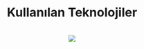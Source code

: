 <h1 align="center"> Kullanılan Teknolojiler </h1> <br>

<div style="text-align:center"><img src ="https://user-images.githubusercontent.com/23511412/43915254-d1d2f446-9c12-11e8-8470-3cfff25f75f1.png" /></div>